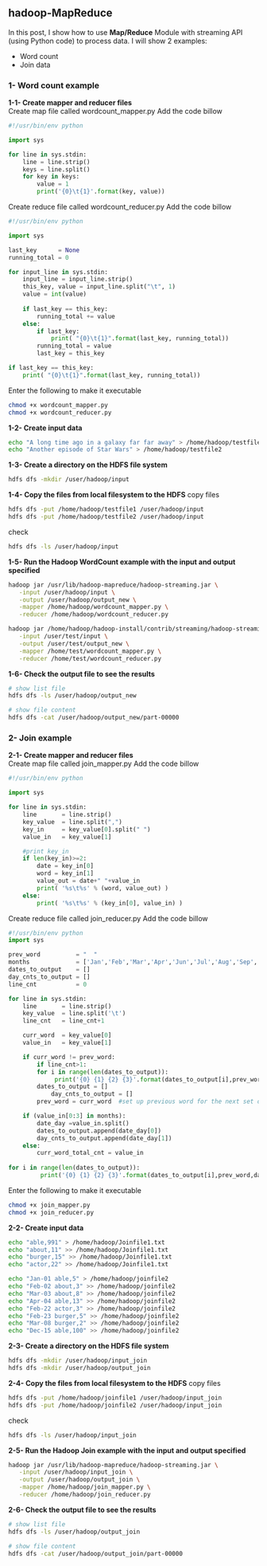 ## hadoop-MapReduce

In this post, I show how to use **Map/Reduce** Module with streaming API (using Python code) to process data. 
I will show 2 examples:
- Word count
- Join data

### 1- Word count example
**1-1- Create mapper and reducer files**  
Create map file called wordcount_mapper.py
Add the code billow

```python
#!/usr/bin/env python   

import sys

for line in sys.stdin:
    line = line.strip()
    keys = line.split() 
    for key in keys:
        value = 1        
        print('{0}\t{1}'.format(key, value))
```

Create reduce file called wordcount_reducer.py
Add the code billow

```python
#!/usr/bin/env python

import sys

last_key      = None            
running_total = 0

for input_line in sys.stdin:
    input_line = input_line.strip()
    this_key, value = input_line.split("\t", 1)
    value = int(value)
 
    if last_key == this_key:
        running_total += value
    else:
        if last_key:
            print( "{0}\t{1}".format(last_key, running_total))
        running_total = value
        last_key = this_key

if last_key == this_key:
    print( "{0}\t{1}".format(last_key, running_total))
```   

Enter the following to make it executable
``` sh
chmod +x wordcount_mapper.py
chmod +x wordcount_reducer.py
```

**1-2- Create input data** 
``` sh
echo "A long time ago in a galaxy far far away" > /home/hadoop/testfile1
echo "Another episode of Star Wars" > /home/hadoop/testfile2
```

**1-3- Create a directory on the HDFS file system**
``` sh
hdfs dfs -mkdir /user/hadoop/input
``` 

**1-4- Copy the files from local filesystem to the HDFS**
copy files
``` sh
hdfs dfs -put /home/hadoop/testfile1 /user/hadoop/input
hdfs dfs -put /home/hadoop/testfile2 /user/hadoop/input
```

check
``` sh
hdfs dfs -ls /user/hadoop/input
```

**1-5- Run the Hadoop WordCount example with the input and output specified**
``` sh
hadoop jar /usr/lib/hadoop-mapreduce/hadoop-streaming.jar \
   -input /user/hadoop/input \
   -output /user/hadoop/output_new \
   -mapper /home/hadoop/wordcount_mapper.py \
   -reducer /home/hadoop/wordcount_reducer.py
```
``` sh
hadoop jar /home/hadoop/hadoop-install/contrib/streaming/hadoop-streaming-1.2.1.jar \
   -input /user/test/input \
   -output /user/test/output_new \
   -mapper /home/test/wordcount_mapper.py \
   -reducer /home/test/wordcount_reducer.py
``` 

**1-6- Check the output file to see the results**
``` sh
# show list file
hdfs dfs -ls /user/hadoop/output_new

# show file content
hdfs dfs -cat /user/hadoop/output_new/part-00000
```

### 2- Join example
**2-1- Create mapper and reducer files**  
Create map file called join_mapper.py
Add the code billow

```python
#!/usr/bin/env python   

import sys

for line in sys.stdin:
    line       = line.strip() 
    key_value  = line.split(",")  
    key_in     = key_value[0].split(" ")   
    value_in   = key_value[1]  

    #print key_in
    if len(key_in)>=2:          
        date = key_in[0]      
        word = key_in[1]
        value_out = date+" "+value_in    
        print( '%s\t%s' % (word, value_out) ) 
    else:   
        print( '%s\t%s' % (key_in[0], value_in) )  
```

Create reduce file called join_reducer.py
Add the code billow

```python
#!/usr/bin/env python
import sys

prev_word          = "  "  
months             = ['Jan','Feb','Mar','Apr','Jun','Jul','Aug','Sep','Nov','Dec']
dates_to_output    = [] 
day_cnts_to_output = [] 
line_cnt           = 0  

for line in sys.stdin:
    line       = line.strip()       
    key_value  = line.split('\t')  
    line_cnt   = line_cnt+1     

    curr_word  = key_value[0]         
    value_in   = key_value[1]       

    if curr_word != prev_word:
        if line_cnt>1:
	    for i in range(len(dates_to_output)):  
	         print('{0} {1} {2} {3}'.format(dates_to_output[i],prev_word,day_cnts_to_output[i],curr_word_total_cnt))
	    dates_to_output = []
            day_cnts_to_output = []
        prev_word = curr_word  #set up previous word for the next set of input lines

    if (value_in[0:3] in months): 
        date_day =value_in.split() 
        dates_to_output.append(date_day[0])
        day_cnts_to_output.append(date_day[1])
    else:
        curr_word_total_cnt = value_in  
                                           
for i in range(len(dates_to_output)):  
         print('{0} {1} {2} {3}'.format(dates_to_output[i],prev_word,day_cnts_to_output[i],curr_word_total_cnt))
```   

Enter the following to make it executable
``` sh
chmod +x join_mapper.py
chmod +x join_reducer.py
```

**2-2- Create input data** 
``` sh
echo "able,991" > /home/hadoop/Joinfile1.txt
echo "about,11" >> /home/hadoop/Joinfile1.txt
echo "burger,15" >> /home/hadoop/Joinfile1.txt
echo "actor,22" >> /home/hadoop/Joinfile1.txt

echo "Jan-01 able,5" > /home/hadoop/joinfile2 
echo "Feb-02 about,3" >> /home/hadoop/joinfile2 
echo "Mar-03 about,8" >> /home/hadoop/joinfile2 
echo "Apr-04 able,13" >> /home/hadoop/joinfile2 
echo "Feb-22 actor,3" >> /home/hadoop/joinfile2 
echo "Feb-23 burger,5" >> /home/hadoop/joinfile2 
echo "Mar-08 burger,2" >> /home/hadoop/joinfile2 
echo "Dec-15 able,100" >> /home/hadoop/joinfile2 
```

**2-3- Create a directory on the HDFS file system**
``` sh
hdfs dfs -mkdir /user/hadoop/input_join
hdfs dfs -mkdir /user/hadoop/output_join
``` 

**2-4- Copy the files from local filesystem to the HDFS**
copy files
``` sh
hdfs dfs -put /home/hadoop/joinfile1 /user/hadoop/input_join
hdfs dfs -put /home/hadoop/joinfile2 /user/hadoop/input_join
```

check
``` sh
hdfs dfs -ls /user/hadoop/input_join
```

**2-5- Run the Hadoop Join example with the input and output specified**
``` sh
hadoop jar /usr/lib/hadoop-mapreduce/hadoop-streaming.jar \
   -input /user/hadoop/input_join \
   -output /user/hadoop/output_join \
   -mapper /home/hadoop/join_mapper.py \
   -reducer /home/hadoop/join_reducer.py
```

**2-6- Check the output file to see the results**
``` sh
# show list file
hdfs dfs -ls /user/hadoop/output_join

# show file content
hdfs dfs -cat /user/hadoop/output_join/part-00000
```
